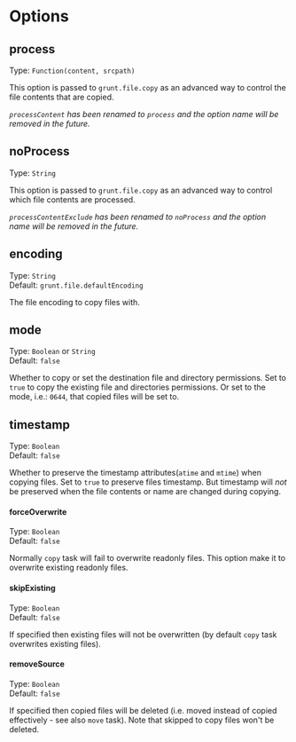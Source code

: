 # Options

## process
Type: `Function(content, srcpath)`

This option is passed to `grunt.file.copy` as an advanced way to control the file contents that are copied.

*`processContent` has been renamed to `process` and the option name will be removed in the future.*

## noProcess
Type: `String`

This option is passed to `grunt.file.copy` as an advanced way to control which file contents are processed.

*`processContentExclude` has been renamed to `noProcess` and the option name will be removed in the future.*

## encoding
Type: `String`  
Default: `grunt.file.defaultEncoding`

The file encoding to copy files with.

## mode
Type: `Boolean` or `String`  
Default: `false`

Whether to copy or set the destination file and directory permissions.
Set to `true` to copy the existing file and directories permissions.
Or set to the mode, i.e.: `0644`, that copied files will be set to.

## timestamp
Type: `Boolean`  
Default: `false`

Whether to preserve the timestamp attributes(`atime` and `mtime`) when copying files. Set to `true` to preserve files timestamp. But timestamp will *not* be preserved when the file contents or name are changed during copying.

#### forceOverwrite
Type: `Boolean`  
Default: `false`

Normally `copy` task will fail to overwrite readonly files. This option make it to overwrite existing readonly files.

#### skipExisting
Type: `Boolean`  
Default: `false`

If specified then existing files will not be overwritten (by default `copy` task overwrites existing files).

#### removeSource
Type: `Boolean`  
Default: `false`

If specified then copied files will be deleted (i.e. moved instead of copied effectively - see also `move` task). Note that skipped to copy files won't be deleted.
